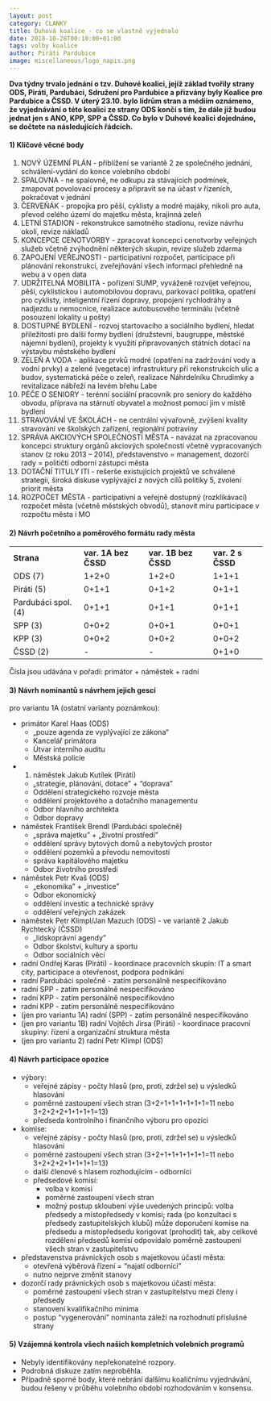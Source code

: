 ```yaml
---
layout: post
category: CLANKY
title: Duhová koalice - co se vlastně vyjednalo
date: 2018-10-28T00:10:00+01:00
tags: volby koalice
author: Piráti Pardubice
image: miscellaneous/logo_napis.png
---
```


**Dva týdny trvalo jednání o tzv. Duhové koalici, jejíž základ tvořily strany ODS, Piráti, Pardubáci, Sdružení pro Pardubice a přizvány byly Koalice pro Pardubice a ČSSD. V úterý 23.10. bylo lídrům stran a médiím oznámeno, že vyjednávání o této koalici ze strany ODS končí s tím, že dále již budou jednat jen s ANO, KPP, SPP a ČSSD. Co bylo v Duhové koalici dojednáno, se dočtete na následujících řádcích.**

#### 1) Klíčové věcné body
1. NOVÝ ÚZEMNÍ PLÁN - přiblížení se variantě 2 ze společného jednání, schválení-vydání do konce volebního období
2. SPALOVNA - ne spalovně, ne odkupu za stávajících podmínek, zmapovat povolovací procesy a připravit se na účast v řízeních, pokračovat v jednání
3. ČERVEŇÁK - propojka pro pěší, cyklisty a modré majáky, nikoli pro auta, převod celého území do majetku města, krajinná zeleň
4. LETNÍ STADION - rekonstrukce samotného stadionu, revize návrhu okolí, revize nákladů
5. KONCEPCE CENOTVORBY - zpracovat koncepci cenotvorby veřejných služeb včetně zvýhodnění některých skupin, revize služeb zdarma
6. ZAPOJENÍ VEŘEJNOSTI - participativní rozpočet, participace při plánování rekonstrukcí, zveřejňování všech informací přehledně na webu a v open data
7. UDRŽITELNÁ MOBILITA - pořízení SUMP, vyváženě rozvíjet veřejnou, pěší, cyklistickou i automobilovou dopravu, parkovací politika, opatření pro cyklisty, inteligentní řízení dopravy, propojení rychlodráhy a nadjezdu u nemocnice, realizace autobusového terminálu (včetně posouzení lokality u pošty)
8. DOSTUPNÉ BYDLENÍ - rozvoj startovacího a sociálního bydlení, hledat příležitosti pro další formy bydlení (družstevní, baugruppe, městské nájemní bydlení), projekty k využití připravovaných státních dotací na výstavbu městského bydlení
9. ZELEŇ A VODA - aplikace prvků modré (opatření na zadržování vody a vodní prvky) a zelené (vegetace) infrastruktury při rekonstrukcích ulic a budov, systematická péče o zeleň, realizace Náhrdelníku Chrudimky a revitalizace nábřeží na levém břehu Labe
10. PÉČE O SENIORY - terénní sociální pracovník pro seniory do každého obvodu, příprava na stárnutí obyvatel a možnost pomoci jim v místě bydlení
11. STRAVOVÁNÍ VE ŠKOLÁCH - ne centrální vývařovně, zvýšení kvality stravování ve školských zařízení, regionální potraviny
12. SPRÁVA AKCIOVÝCH SPOLEČNOSTÍ MĚSTA - navázat na zpracovanou koncepci struktury orgánů akciových společností včetně vypracovaných stanov (z roku 2013 – 2014), představenstvo = management, dozorčí rady = političtí odborní zástupci města
13. DOTAČNÍ TITULY ITI - rešerše existujících projektů ve schválené strategii, široká diskuse vyplývající z nových cílů politiky 5, zvolení priorit města
14. ROZPOČET MĚSTA - participativní a veřejně dostupný (rozklikávací) rozpočet města (včetně městských obvodů), stanovit míru participace v rozpočtu města i MO

#### 2) Návrh početního a poměrového formátu rady města
<table>
  <tr>
    <td><b>Strana</b></td>
    <td><b>var. 1A bez ČSSD</b></td>
    <td><b>var. 1B bez ČSSD</b></td>
    <td><b>var. 2 s ČSSD</b></td>    
  </tr>
  <tr>
    <td>ODS (7)</td>
    <td>1+2+0</td>
    <td>1+2+0</td>
    <td>1+1+1</td>    
  </tr>
  <tr>
    <td>Piráti (5)</td>
    <td>0+1+1</td>
    <td>0+1+2</td>
    <td>0+1+1</td>    
  </tr>
  <tr>
    <td>Pardubáci spol. (4)</td>
    <td>0+1+1</td>
    <td>0+1+1</td>
    <td>0+1+1</td>    
  </tr>
  <tr>
    <td>SPP (3)</td>
    <td>0+0+2</td>
    <td>0+0+1</td>
    <td>0+0+1</td>    
  </tr>
  <tr>
    <td>KPP (3)</td>
    <td>0+0+2</td>
    <td>0+0+2</td>
    <td>0+0+2</td>    
  </tr>
  <tr>
    <td>ČSSD (2)</td>
    <td>-</td>
    <td>-</td>
    <td>0+1+0</td>    
  </tr>         
</table>
Čísla jsou udávána v pořadí: primátor + náměstek + radní

#### 3) Návrh nominantů s návrhem jejich gescí
pro variantu 1A (ostatní varianty poznámkou):
* primátor Karel Haas (ODS)
    * „pouze agenda ze vyplývající ze zákona“
    * Kancelář primátora
    * Útvar interního auditu
    * Městská policie
* 1. náměstek Jakub Kutílek (Piráti)
    * „strategie, plánování, dotace” + “doprava”
    * Oddělení strategického rozvoje města
    * oddělení projektového a dotačního managementu
    * Odbor hlavního architekta
    * Odbor dopravy
* náměstek František Brendl (Pardubáci společně)
    * „správa majetku” + „životní prostředí”
    * oddělení správy bytových domů a nebytových prostor
    * oddělení pozemků a převodu nemovitostí
    * správa kapitálového majetku
    * Odbor životního prostředí
* náměstek Petr Kvaš (ODS)
    * „ekonomika” + „investice”
    * Odbor ekonomický
    * oddělení investic a technické správy
    * oddělení veřejných zakázek
* náměstek Petr Klimpl/Jan Mazuch (ODS) - ve variantě 2 Jakub Rychtecký (ČSSD)
    * „lidskoprávní agendy”
    * Odbor školství, kultury a sportu
    * Odbor sociálních věcí
* radní Ondřej Karas (Piráti) - koordinace pracovních skupin: IT a smart city, participace a otevřenost, podpora podnikání
* radní Pardubáci společně - zatím personálně nespecifikováno
* radní SPP - zatím personálně nespecifikováno
* radní KPP - zatím personálně nespecifikováno
* radní KPP - zatím personálně nespecifikováno
* (jen pro variantu 1A) radní (SPP) - zatím personálně nespecifikováno
* (jen pro variantu 1B) radní Vojtěch Jirsa (Piráti) - koordinace pracovní skupiny: řízení a organizační struktura města
* (jen pro variantu 2) radní Petr Klimpl (ODS)

#### 4) Návrh participace opozice
* výbory:
    * veřejné zápisy - počty hlasů (pro, proti, zdržel se) u výsledků hlasování
    * poměrné zastoupení všech stran (3+2+1+1+1+1+1+1=11 nebo 3+2+2+2+1+1+1+1=13)
    * předseda kontrolního i finančního výboru pro opozici
* komise:
    * veřejné zápisy - počty hlasů (pro, proti, zdržel se) u výsledků hlasování
    * poměrné zastoupení všech stran (3+2+1+1+1+1+1+1=11 nebo 3+2+2+2+1+1+1+1=13)
    * další členové s hlasem rozhodujícím - odborníci
    * předsedové komisí:
        * volba v komisi
        * poměrné zastoupení všech stran
        * možný postup skloubení výše uvedených principů: volba předsedy a místopředsedy v komisi; rada (po konzultaci s předsedy zastupitelských klubů) může doporučení komise na předsedu a místopředsedu korigovat (prohodit) tak, aby celkové rozdělení předsedů komisí odpovídalo poměrně zastoupení všech stran v zastupitelstvu
* představenstva právnických osob s majetkovou účastí města:
    * otevřená výběrová řízení = “najatí odborníci”
    * nutno nejprve změnit stanovy
* dozorčí rady právnických osob s majetkovou účastí města:
    * poměrné zastoupení všech stran v zastupitelstvu mezi členy i předsedy
    * stanovení kvalifikačního minima
    * postup “vygenerování” nominanta záleží na rozhodnutí příslušné strany

#### 5) Vzájemná kontrola všech našich kompletních volebních programů
* Nebyly identifikovány nepřekonatelné rozpory.
* Podrobná diskuze zatím neproběhla.
* Případně sporné body, které nebrání dalšímu koaličnímu vyjednávání, budou řešeny v průběhu volebního období rozhodováním v konsensu.